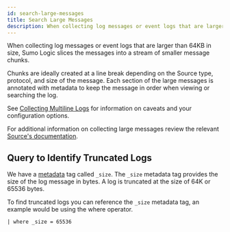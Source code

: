 ```yaml
---
id: search-large-messages
title: Search Large Messages
description: When collecting log messages or event logs that are larger than 64KB in size, Sumo Logic slices the messages into a stream of smaller message chunks.
---
```




When collecting log messages or event logs that are larger than 64KB in size, Sumo Logic slices the messages into a stream of smaller message chunks.

Chunks are ideally created at a line break depending on the Source type, protocol, and size of the message. Each section of the large messages is annotated with metadata to keep the message in order when viewing or searching the log.

See [Collecting Multiline Logs](/docs/send-data/reference-information/collect-multiline-logs.md) for information on caveats and your configuration options.

For additional information on collecting large messages review the relevant [Source's documentation](/docs/send-data/choose-collector-source).

## Query to Identify Truncated Logs 

We have a [metadata](built-in-metadata.md) tag called `_size`. The `_size` metadata tag provides the size of the log message in bytes. A log is truncated at the size of 64K or 65536 bytes.

To find truncated logs you can reference the `_size` metadata tag, an example would be using the where operator.

`| where _size = 65536`
